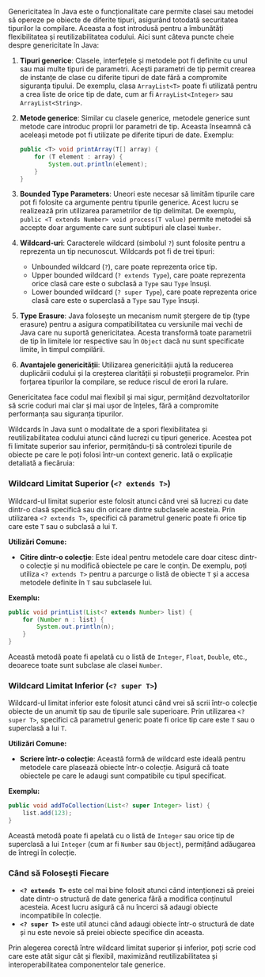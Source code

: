 Genericitatea în Java este o funcționalitate care permite clasei sau metodei să opereze pe obiecte de diferite tipuri, asigurând totodată securitatea tipurilor la compilare. Aceasta a fost introdusă pentru a îmbunătăți flexibilitatea și reutilizabilitatea codului. Aici sunt câteva puncte cheie despre genericitate în Java:

1. **Tipuri generice**: Clasele, interfețele și metodele pot fi definite cu unul sau mai multe tipuri de parametri. Acești parametri de tip permit crearea de instanțe de clase cu diferite tipuri de date fără a compromite siguranța tipului. De exemplu, clasa `ArrayList<T>` poate fi utilizată pentru a crea liste de orice tip de date, cum ar fi `ArrayList<Integer>` sau `ArrayList<String>`.

2. **Metode generice**: Similar cu clasele generice, metodele generice sunt metode care introduc proprii lor parametri de tip. Aceasta înseamnă că aceleași metode pot fi utilizate pe diferite tipuri de date. Exemplu:
   ```java
   public <T> void printArray(T[] array) {
       for (T element : array) {
           System.out.println(element);
       }
   }
   ```

3. **Bounded Type Parameters**: Uneori este necesar să limităm tipurile care pot fi folosite ca argumente pentru tipurile generice. Acest lucru se realizează prin utilizarea parametrilor de tip delimitat. De exemplu, `public <T extends Number> void process(T value)` permite metodei să accepte doar argumente care sunt subtipuri ale clasei `Number`.

4. **Wildcard-uri**: Caracterele wildcard (simbolul `?`) sunt folosite pentru a reprezenta un tip necunoscut. Wildcards pot fi de trei tipuri: 
   - Unbounded wildcard (`?`), care poate reprezenta orice tip.
   - Upper bounded wildcard (`? extends Type`), care poate reprezenta orice clasă care este o subclasă a `Type` sau `Type` însuși.
   - Lower bounded wildcard (`? super Type`), care poate reprezenta orice clasă care este o superclasă a `Type` sau `Type` însuși.

5. **Type Erasure**: Java folosește un mecanism numit ștergere de tip (type erasure) pentru a asigura compatibilitatea cu versiunile mai vechi de Java care nu suportă genericitatea. Acesta transformă toate parametrii de tip în limitele lor respective sau în `Object` dacă nu sunt specificate limite, în timpul compilării.

6. **Avantajele genericității**: Utilizarea genericității ajută la reducerea duplicării codului și la creșterea clarității și robusteții programelor. Prin forțarea tipurilor la compilare, se reduce riscul de erori la rulare.

Genericitatea face codul mai flexibil și mai sigur, permițând dezvoltatorilor să scrie coduri mai clar și mai ușor de înțeles, fără a compromite performanța sau siguranța tipurilor.

Wildcards în Java sunt o modalitate de a spori flexibilitatea și reutilizabilitatea codului atunci când lucrezi cu tipuri generice. Acestea pot fi limitate superior sau inferior, permițându-ți să controlezi tipurile de obiecte pe care le poți folosi într-un context generic. Iată o explicație detaliată a fiecăruia:

### Wildcard Limitat Superior (`<? extends T>`)

Wildcard-ul limitat superior este folosit atunci când vrei să lucrezi cu date dintr-o clasă specifică sau din oricare dintre subclasele acesteia. Prin utilizarea `<? extends T>`, specifici că parametrul generic poate fi orice tip care este `T` sau o subclasă a lui `T`.

**Utilizări Comune:**
- **Citire dintr-o colecție**: Este ideal pentru metodele care doar citesc dintr-o colecție și nu modifică obiectele pe care le conțin. De exemplu, poți utiliza `<? extends T>` pentru a parcurge o listă de obiecte `T` și a accesa metodele definite în `T` sau subclasele lui.

**Exemplu:**
```java
public void printList(List<? extends Number> list) {
    for (Number n : list) {
        System.out.println(n);
    }
}
```
Această metodă poate fi apelată cu o listă de `Integer`, `Float`, `Double`, etc., deoarece toate sunt subclase ale clasei `Number`.

### Wildcard Limitat Inferior (`<? super T>`)

Wildcard-ul limitat inferior este folosit atunci când vrei să scrii într-o colecție obiecte de un anumit tip sau de tipurile sale superioare. Prin utilizarea `<? super T>`, specifici că parametrul generic poate fi orice tip care este `T` sau o superclasă a lui `T`.

**Utilizări Comune:**
- **Scriere într-o colecție**: Această formă de wildcard este ideală pentru metodele care plasează obiecte într-o colecție. Asigură că toate obiectele pe care le adaugi sunt compatibile cu tipul specificat.

**Exemplu:**
```java
public void addToCollection(List<? super Integer> list) {
    list.add(123);
}
```
Această metodă poate fi apelată cu o listă de `Integer` sau orice tip de superclasă a lui `Integer` (cum ar fi `Number` sau `Object`), permițând adăugarea de întregi în colecție.

### Când să Folosești Fiecare

- **`<? extends T>`** este cel mai bine folosit atunci când intenționezi să preiei date dintr-o structură de date generica fără a modifica conținutul acesteia. Acest lucru asigură că nu încerci să adaugi obiecte incompatibile în colecție.
- **`<? super T>`** este util atunci când adaugi obiecte într-o structură de date și nu este nevoie să preiei obiecte specifice din aceasta.

Prin alegerea corectă între wildcard limitat superior și inferior, poți scrie cod care este atât sigur cât și flexibil, maximizând reutilizabilitatea și interoperabilitatea componentelor tale generice.
